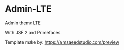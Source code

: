 # Admin-LTE
Admin theme LTE

With JSF 2 and Primefaces

Template make by:
https://almsaeedstudio.com/preview

